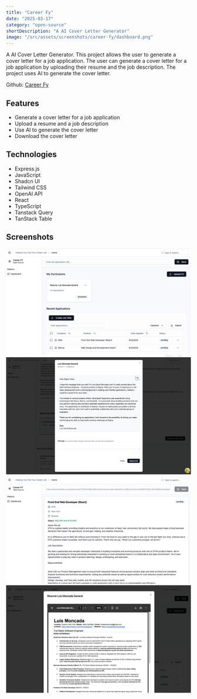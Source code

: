 ```yaml
---
title: "Career Fy"
date: "2025-03-17"
category: "open-source"
shortDescription: "A AI Cover Letter Generator"
image: "/src/assets/screenshots/career-fy/dashboard.png"
---
```



A AI Cover Letter Generator. This project allows the user to generate a cover letter for a job application. The user can generate a cover letter for a job application by uploading their resume and the job description. The project uses AI to generate the cover letter.

Github: [Career Fy](https://github.com/moncadaluisd/career-fy)

## Features

- Generate a cover letter for a job application
- Upload a resume and a job description
- Use AI to generate the cover letter
- Download the cover letter

## Technologies

- Express.js
- JavaScript
- Shadcn UI
- Tailwind CSS
- OpenAI API
- React
- TypeScript
- Tanstack Query
- TanStack Table
## Screenshots

![Dashboard](../../assets/screenshots/career-fy/dashboard.png)
![Cover Letter](../../assets/screenshots/career-fy/coverletter.png)
![Job Description](../../assets/screenshots/career-fy/job.png)
![Preview Resume](../../assets/screenshots/career-fy/preview-resume.png)


